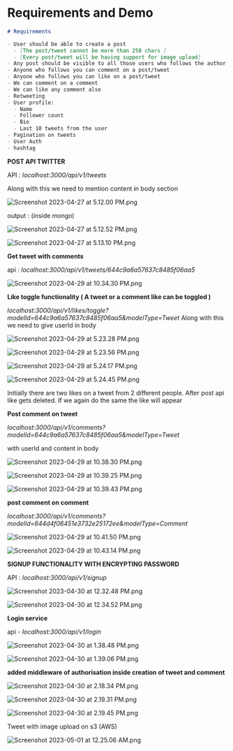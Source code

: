 # Requirements and Demo

```markdown
# Requirements

- User should be able to create a post
  - [The post/tweet cannot be more than 250 chars ]
  - [Every post/tweet will be having support for image upload]
- Any post should be visible to all those users who follows the author
- Anyone who follows you can comment on a post/tweet
- Anyone who follows you can like on a post/tweet
- We can comment on a comment
- We can like any comment also
- Retweeting
- User profile:
  - Name
  - Follower count
  - Bio
  - Last 10 tweets from the user
- Pagination on tweets
- User Auth
- hashtag
```

**POST API TWITTER**

API : *localhost:3000/api/v1/tweets*

Along with this we need to mention content in body section

![Screenshot 2023-04-27 at 5.12.00 PM.png](Requirements%20and%20Demo%207a33a04aa44e4c7a8bb08a4673b3d034/Screenshot_2023-04-27_at_5.12.00_PM.png)

output : (inside mongo)

![Screenshot 2023-04-27 at 5.12.52 PM.png](Requirements%20and%20Demo%207a33a04aa44e4c7a8bb08a4673b3d034/Screenshot_2023-04-27_at_5.12.52_PM.png)

![Screenshot 2023-04-27 at 5.13.10 PM.png](Requirements%20and%20Demo%207a33a04aa44e4c7a8bb08a4673b3d034/Screenshot_2023-04-27_at_5.13.10_PM.png)

**Get tweet with comments**

api : *localhost:3000/api/v1/tweets/644c9a6a57637c8485f06aa5*

![Screenshot 2023-04-29 at 10.34.30 PM.png](Requirements%20and%20Demo%207a33a04aa44e4c7a8bb08a4673b3d034/Screenshot_2023-04-29_at_10.34.30_PM.png)

**Like toggle functionality ( A tweet or a comment like can be toggled )** 

*localhost:3000/api/v1/likes/toggle?modelId=644c9a6a57637c8485f06aa5&modelType=Tweet*
Along with this we need to give userId in body

![Screenshot 2023-04-29 at 5.23.28 PM.png](Requirements%20and%20Demo%207a33a04aa44e4c7a8bb08a4673b3d034/Screenshot_2023-04-29_at_5.23.28_PM.png)

![Screenshot 2023-04-29 at 5.23.56 PM.png](Requirements%20and%20Demo%207a33a04aa44e4c7a8bb08a4673b3d034/Screenshot_2023-04-29_at_5.23.56_PM.png)

![Screenshot 2023-04-29 at 5.24.17 PM.png](Requirements%20and%20Demo%207a33a04aa44e4c7a8bb08a4673b3d034/Screenshot_2023-04-29_at_5.24.17_PM.png)

![Screenshot 2023-04-29 at 5.24.45 PM.png](Requirements%20and%20Demo%207a33a04aa44e4c7a8bb08a4673b3d034/Screenshot_2023-04-29_at_5.24.45_PM.png)

Initially there are two likes on a tweet from 2 different people. After post api like gets deleted. If we again do the same the like will appear

**Post comment on tweet**

*localhost:3000/api/v1/comments?modelId=644c9a6a57637c8485f06aa5&modelType=Tweet*

with userId and content in body

![Screenshot 2023-04-29 at 10.38.30 PM.png](Requirements%20and%20Demo%207a33a04aa44e4c7a8bb08a4673b3d034/Screenshot_2023-04-29_at_10.38.30_PM.png)

![Screenshot 2023-04-29 at 10.39.25 PM.png](Requirements%20and%20Demo%207a33a04aa44e4c7a8bb08a4673b3d034/Screenshot_2023-04-29_at_10.39.25_PM.png)

![Screenshot 2023-04-29 at 10.39.43 PM.png](Requirements%20and%20Demo%207a33a04aa44e4c7a8bb08a4673b3d034/Screenshot_2023-04-29_at_10.39.43_PM.png)

**post comment on comment**

*localhost:3000/api/v1/comments?modelId=644d4f06451e3732e25172ee&modelType=Comment*

![Screenshot 2023-04-29 at 10.41.50 PM.png](Requirements%20and%20Demo%207a33a04aa44e4c7a8bb08a4673b3d034/Screenshot_2023-04-29_at_10.41.50_PM.png)

![Screenshot 2023-04-29 at 10.43.14 PM.png](Requirements%20and%20Demo%207a33a04aa44e4c7a8bb08a4673b3d034/Screenshot_2023-04-29_at_10.43.14_PM.png)

**SIGNUP FUNCTIONALITY WITH ENCRYPTING PASSWORD**

API : *localhost:3000/api/v1/signup*

![Screenshot 2023-04-30 at 12.32.48 PM.png](Requirements%20and%20Demo%207a33a04aa44e4c7a8bb08a4673b3d034/Screenshot_2023-04-30_at_12.32.48_PM.png)

![Screenshot 2023-04-30 at 12.34.52 PM.png](Requirements%20and%20Demo%207a33a04aa44e4c7a8bb08a4673b3d034/Screenshot_2023-04-30_at_12.34.52_PM.png)

**Login service**

api - *localhost:3000/api/v1/login*

![Screenshot 2023-04-30 at 1.38.48 PM.png](Requirements%20and%20Demo%207a33a04aa44e4c7a8bb08a4673b3d034/Screenshot_2023-04-30_at_1.38.48_PM.png)

![Screenshot 2023-04-30 at 1.39.06 PM.png](Requirements%20and%20Demo%207a33a04aa44e4c7a8bb08a4673b3d034/Screenshot_2023-04-30_at_1.39.06_PM.png)

**added middleware of authorisation inside creation of tweet and comment**

![Screenshot 2023-04-30 at 2.18.34 PM.png](Requirements%20and%20Demo%207a33a04aa44e4c7a8bb08a4673b3d034/Screenshot_2023-04-30_at_2.18.34_PM.png)

![Screenshot 2023-04-30 at 2.19.31 PM.png](Requirements%20and%20Demo%207a33a04aa44e4c7a8bb08a4673b3d034/Screenshot_2023-04-30_at_2.19.31_PM.png)

![Screenshot 2023-04-30 at 2.19.45 PM.png](Requirements%20and%20Demo%207a33a04aa44e4c7a8bb08a4673b3d034/Screenshot_2023-04-30_at_2.19.45_PM.png)

Tweet with image upload on s3 (AWS)

![Screenshot 2023-05-01 at 12.25.06 AM.png](Requirements%20and%20Demo%207a33a04aa44e4c7a8bb08a4673b3d034/Screenshot_2023-05-01_at_12.25.06_AM.png)